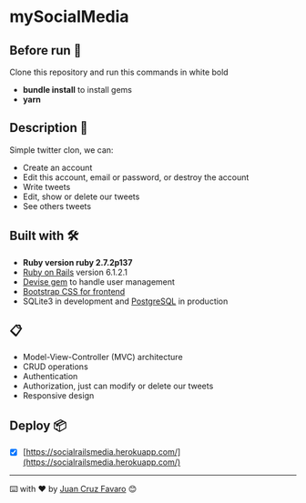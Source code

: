# mySocialMedia

## Before run 🔧

Clone this repository and run this commands in white bold

- **bundle install** to install gems
- **yarn**

## Description 🚀

Simple twitter clon, we can: 

- Create an account
- Edit this account, email or password, or destroy the account
- Write tweets
- Edit, show or delete our tweets
- See others tweets

## Built with 🛠️

* **Ruby version ruby 2.7.2p137**
* [Ruby on Rails](https://rubyonrails.org/) version 6.1.2.1
* [Devise gem](https://github.com/heartcombo/devise) to handle user management
* [Bootstrap CSS for frontend](https://getbootstrap.com/)
* SQLite3 in development and [PostgreSQL](https://rubygems.org/gems/pg/versions/0.18.4?locale=es) in production

## 📋

- Model-View-Controller (MVC) architecture
- CRUD operations
- Authentication
- Authorization, just can modify or delete our tweets
- Responsive design

## Deploy 📦

- [X] [https://socialrailsmedia.herokuapp.com/](https://socialrailsmedia.herokuapp.com/)

---
⌨️ with ❤️ by [Juan Cruz Favaro](https://github.com/JCFavaro) 😊
